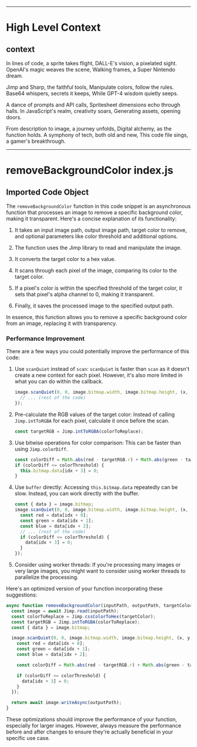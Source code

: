 

  ---
# High Level Context
## context
In lines of code, a sprite takes flight,
DALL-E's vision, a pixelated sight.
OpenAI's magic weaves the scene,
Walking frames, a Super Nintendo dream.

Jimp and Sharp, the faithful tools,
Manipulate colors, follow the rules.
Base64 whispers, secrets it keeps,
While GPT-4 wisdom quietly seeps.

A dance of prompts and API calls,
Spritesheet dimensions echo through halls.
In JavaScript's realm, creativity soars,
Generating assets, opening doors.

From description to image, a journey unfolds,
Digital alchemy, as the function holds.
A symphony of tech, both old and new,
This code file sings, a gamer's breakthrough.


---
# removeBackgroundColor index.js
## Imported Code Object
The `removeBackgroundColor` function in this code snippet is an asynchronous function that processes an image to remove a specific background color, making it transparent. Here's a concise explanation of its functionality:

1. It takes an input image path, output image path, target color to remove, and optional parameters like color threshold and additional options.

2. The function uses the Jimp library to read and manipulate the image.

3. It converts the target color to a hex value.

4. It scans through each pixel of the image, comparing its color to the target color.

5. If a pixel's color is within the specified threshold of the target color, it sets that pixel's alpha channel to 0, making it transparent.

6. Finally, it saves the processed image to the specified output path.

In essence, this function allows you to remove a specific background color from an image, replacing it with transparency.

### Performance Improvement

There are a few ways you could potentially improve the performance of this code:

1. Use `scanQuiet` instead of `scan`:
   `scanQuiet` is faster than `scan` as it doesn't create a new context for each pixel. However, it's also more limited in what you can do within the callback.

   ```javascript
   image.scanQuiet(0, 0, image.bitmap.width, image.bitmap.height, (x, y, idx) => {
     // ... (rest of the code)
   });
   ```

2. Pre-calculate the RGB values of the target color:
   Instead of calling `Jimp.intToRGBA` for each pixel, calculate it once before the scan.

   ```javascript
   const targetRGB = Jimp.intToRGBA(colorToReplace);
   ```

3. Use bitwise operations for color comparison:
   This can be faster than using `Jimp.colorDiff`.

   ```javascript
   const colorDiff = Math.abs(red - targetRGB.r) + Math.abs(green - targetRGB.g) + Math.abs(blue - targetRGB.b);
   if (colorDiff <= colorThreshold) {
     this.bitmap.data[idx + 3] = 0;
   }
   ```

4. Use `buffer` directly:
   Accessing `this.bitmap.data` repeatedly can be slow. Instead, you can work directly with the buffer.

   ```javascript
   const { data } = image.bitmap;
   image.scanQuiet(0, 0, image.bitmap.width, image.bitmap.height, (x, y, idx) => {
     const red = data[idx + 0];
     const green = data[idx + 1];
     const blue = data[idx + 2];
     // ... (rest of the code)
     if (colorDiff <= colorThreshold) {
       data[idx + 3] = 0;
     }
   });
   ```

5. Consider using worker threads:
   If you're processing many images or very large images, you might want to consider using worker threads to parallelize the processing.

Here's an optimized version of your function incorporating these suggestions:

```javascript
async function removeBackgroundColor(inputPath, outputPath, targetColor, colorThreshold = 0, options = {}) {
  const image = await Jimp.read(inputPath);
  const colorToReplace = Jimp.cssColorToHex(targetColor);
  const targetRGB = Jimp.intToRGBA(colorToReplace);
  const { data } = image.bitmap;

  image.scanQuiet(0, 0, image.bitmap.width, image.bitmap.height, (x, y, idx) => {
    const red = data[idx + 0];
    const green = data[idx + 1];
    const blue = data[idx + 2];

    const colorDiff = Math.abs(red - targetRGB.r) + Math.abs(green - targetRGB.g) + Math.abs(blue - targetRGB.b);

    if (colorDiff <= colorThreshold) {
      data[idx + 3] = 0;
    }
  });

  return await image.writeAsync(outputPath);
}
```

These optimizations should improve the performance of your function, especially for larger images. However, always measure the performance before and after changes to ensure they're actually beneficial in your specific use case.

  
